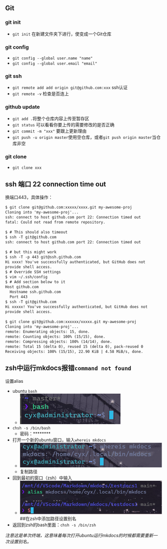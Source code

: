 ## Git

### git init

- `git init` 在新建文件夹下进行，使变成一个Git仓库

### git config

- `git config --global user.name "name"` 
- `git config --global user.email "email"`

### git ssh

- `git remote add add origin git@github.com:xxx` ssh认证
- `git remote -v` 检查是否连上

### github update

- `git add .`将整个仓库内容上传至暂存区
- `git status` 可以看看你要上传的需要修改的是否正确
- `git commit -m "xxx"` 要跟上更新理由
- `git push -u origin master`使用空仓库，或者`git push origin master`当仓库非空

### git clone
 
- `git clone xxx` 

## ssh 端口 22 connection time out

换端口443，具体操作：

```
$ git clone git@github.com:xxxxx/xxxx.git my-awesome-proj
Cloning into 'my-awesome-proj'...
ssh: connect to host github.com port 22: Connection timed out
fatal: Could not read from remote repository.

$ # This should also timeout
$ ssh -T git@github.com
ssh: connect to host github.com port 22: Connection timed out

$ # but this might work
$ ssh -T -p 443 git@ssh.github.com
Hi xxxx! You've successfully authenticated, but GitHub does not provide shell access.
$ # Override SSH settings
$ vim ~/.ssh/config
$ # Add section below to it
Host github.com
  Hostname ssh.github.com
  Port 443
$ ssh -T git@github.com
Hi xxxxx! You've successfully authenticated, but GitHub does not
provide shell access.

$ git clone git@github.com:xxxxxx/xxxxx.git my-awesome-proj
Cloning into 'my-awesome-proj'...
remote: Enumerating objects: 15, done.
remote: Counting objects: 100% (15/15), done.
remote: Compressing objects: 100% (14/14), done.
remote: Total 15 (delta 0), reused 15 (delta 0), pack-reused 0
Receiving objects: 100% (15/15), 22.90 KiB | 4.58 MiB/s, done.
```


## zsh中运行mkdocs报错`command not found`

设置alias

- ubuntu `bash`
    - ![](image.png)
- `chsh -s /bin/bash`
  - 密码：********
- 打开一个新的ubuntu窗口，输入`whereis mkdocs`
  - ![Alt text](image-1.png)
  - 复制路径
- 回到最初的窗口（zsh）中输入
  - ![Alt text](image-2.png) ##在zsh中添加路径设置别名
- 返回到zsh的bash里面：`chsh -s /bin/zsh`

*注意这是单次终端，这意味着每次打开ubuntu运行mkdocs的时候都需要重新一次设置别名。*